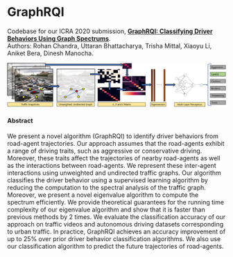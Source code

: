 # GraphRQI
Codebase for our ICRA 2020 submission, [**GraphRQI: Classifying Driver Behaviors Using Graph Spectrums**](https://gamma.umd.edu/graphrqi).<br>
Authors: Rohan Chandra, Uttaran Bhattacharya, Trisha Mittal, Xiaoyu Li, Aniket Bera, Dinesh Manocha.

<img src="img/cover.png">

#### Abstract

We present a novel algorithm (GraphRQI) to identify driver behaviors from road-agent trajectories. Our approach assumes that the road-agents exhibit a range of driving traits, such as aggressive or conservative driving. Moreover, these traits affect the trajectories of nearby road-agents as well as the interactions between road-agents. We represent these inter-agent interactions using unweighted and undirected traffic graphs. Our algorithm classifies the driver behavior using a supervised learning algorithm by reducing the computation to the spectral analysis of the traffic graph. Moreover, we present a novel eigenvalue algorithm to compute the spectrum efficiently. We provide theoretical guarantees for the running time complexity of our eigenvalue algorithm and show that it is faster than previous methods by 2 times. We evaluate the classification accuracy of our approach on traffic videos and autonomous driving datasets corresponding to urban traffic. In practice, GraphRQI achieves an accuracy improvement of up to 25% over prior driver behavior classification algorithms. We also use our classification algorithm to predict the future trajectories of road-agents.
